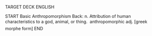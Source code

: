 TARGET DECK
ENGLISH

START
Basic
Anthropomorphism
Back: n. Attribution of human characteristics to a god, animal, or thing.  anthropomorphic adj. [greek morphe form]
END
